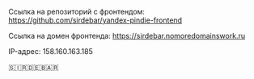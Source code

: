 Ссылка на репозиторий с фронтендом: https://github.com/sirdebar/yandex-pindie-frontend

Ссылка на домен фронтенда: https://sirdebar.nomoredomainswork.ru

IP-адрес: 158.160.163.185

🇸​​​​​🇮​​​​​🇷​​​​​🇩​​​​​🇪​​​​​🇧​​​​​🇦​​​​​🇷​​​​​